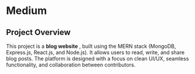 # Medium

## Project Overview
This project is a **blog website** , built using the MERN stack (MongoDB, Express.js, React.js, and Node.js). It allows users to read, write, and share blog posts. The platform is designed with a focus on clean UI/UX, seamless functionality, and collaboration between contributors.
